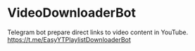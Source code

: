 # VideoDownloaderBot
Telegram bot prepare direct links to video content in YouTube.
https://t.me/EasyYTPlaylistDownloaderBot
